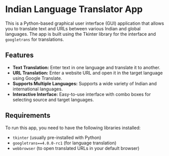 # Indian Language Translator App

This is a Python-based graphical user interface (GUI) application that allows you to translate text and URLs between various Indian and global languages. The app is built using the Tkinter library for the interface and `googletrans` for translations.

## Features
- **Text Translation:** Enter text in one language and translate it to another.
- **URL Translation:** Enter a website URL and open it in the target language using Google Translate.
- **Supports Multiple Languages:** Supports a wide variety of Indian and international languages.
- **Interactive Interface:** Easy-to-use interface with combo boxes for selecting source and target languages.

## Requirements
To run this app, you need to have the following libraries installed:
- `tkinter` (usually pre-installed with Python)
- `googletrans==4.0.0-rc1` (for language translation)
- `webbrowser` (to open translated URLs in your default browser)
